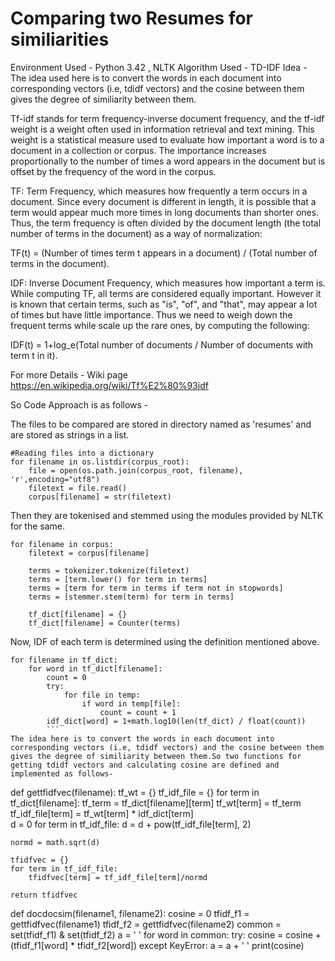 # Comparing two Resumes for similiarities

Environment Used - Python 3.42 , NLTK
Algorithm Used - TD-IDF 
Idea - The idea used here is to convert the words in each document into corresponding vectors (i.e, tdidf vectors) and the cosine between them gives the degree of similiarity between them.

Tf-idf stands for term frequency-inverse document frequency, and the tf-idf weight is a weight often used in information retrieval and text mining. This weight is a statistical measure used to evaluate how important a word is to a document in a collection or corpus. The importance increases proportionally to the number of times a word appears in the document but is offset by the frequency of the word in the corpus. 

TF: Term Frequency, which measures how frequently a term occurs in a document. Since every document is different in length, it is possible that a term would appear much more times in long documents than shorter ones. Thus, the term frequency is often divided by the document length (the total number of terms in the document) as a way of normalization: 

TF(t) = (Number of times term t appears in a document) / (Total number of terms in the document).

IDF: Inverse Document Frequency, which measures how important a term is. While computing TF, all terms are considered equally important. However it is known that certain terms, such as "is", "of", and "that", may appear a lot of times but have little importance. Thus we need to weigh down the frequent terms while scale up the rare ones, by computing the following: 

IDF(t) = 1+log_e(Total number of documents / Number of documents with term t in it).

For more Details - Wiki page https://en.wikipedia.org/wiki/Tf%E2%80%93idf

So Code Approach is as follows - 

The files to be compared are stored in directory named as 'resumes' and are stored as strings in a list.
```
#Reading files into a dictionary 
for filename in os.listdir(corpus_root):
    file = open(os.path.join(corpus_root, filename), 'r',encoding="utf8")
    filetext = file.read()
    corpus[filename] = str(filetext)
```
Then they are tokenised and stemmed using the modules provided by NLTK for the same.
```
for filename in corpus:
    filetext = corpus[filename]
    
    terms = tokenizer.tokenize(filetext)
    terms = [term.lower() for term in terms]
    terms = [term for term in terms if term not in stopwords] 
    terms = [stemmer.stem(term) for term in terms]

    tf_dict[filename] = {}    
    tf_dict[filename] = Counter(terms)
```
Now, IDF of each term is determined using the definition mentioned above.
```
for filename in tf_dict:
    for word in tf_dict[filename]:
        count = 0
        try:
            for file in temp:
                if word in temp[file]:
                    count = count + 1 
        idf_dict[word] = 1+math.log10(len(tf_dict) / float(count))
        ```
The idea here is to convert the words in each document into corresponding vectors (i.e, tdidf vectors) and the cosine between them gives the degree of similiarity between them.So two functions for getting tdidf vectors and calculating cosine are defined and implemented as follows-
```
def gettfidfvec(filename):
    tf_wt = {}
    tf_idf_file = {}
    for term in tf_dict[filename]:
        tf_term = tf_dict[filename][term]
        tf_wt[term] = tf_term
        tf_idf_file[term] = tf_wt[term] * idf_dict[term]       
    d = 0
    for term in tf_idf_file:
        d = d + pow(tf_idf_file[term], 2)
   
    normd = math.sqrt(d)
        
    tfidfvec = {}
    for term in tf_idf_file:
        tfidfvec[term] = tf_idf_file[term]/normd 
          
    return tfidfvec
    
def docdocsim(filename1, filename2):
    cosine = 0
    tfidf_f1 = gettfidfvec(filename1)
    tfidf_f2 = gettfidfvec(filename2)
    common = set(tfidf_f1) & set(tfidf_f2)
    a = ' '
    for word in common:
        try:
            cosine = cosine + (tfidf_f1[word] * tfidf_f2[word])
         except KeyError:
            a = a + ' '
     print(cosine)

```
   
